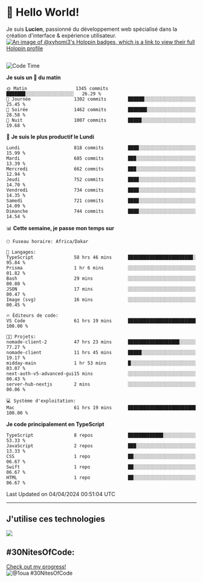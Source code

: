 # 👋 Hello World!

Je suis **Lucien**, passionné du développement web spécialisé dans la création d'interface & expérience utilisateur.
[![An image of @xyhomi3's Holopin badges, which is a link to view their full Holopin profile](https://holopin.me/xyhomi3)](https://holopin.io/@xyhomi3)

##

<!--START_SECTION:waka-->
![Code Time](http://img.shields.io/badge/Code%20Time-820%20hrs%2027%20mins-blue)

**Je suis un 🐤 du matin** 

```text
🌞 Matin                  1345 commits        ███████░░░░░░░░░░░░░░░░░░   26.29 % 
🌆 Journée                1302 commits        ██████░░░░░░░░░░░░░░░░░░░   25.45 % 
🌃 Soirée                 1462 commits        ███████░░░░░░░░░░░░░░░░░░   28.58 % 
🌙 Nuit                   1007 commits        █████░░░░░░░░░░░░░░░░░░░░   19.68 % 
```
📅 **Je suis le plus productif le Lundi** 

```text
Lundi                    818 commits         ████░░░░░░░░░░░░░░░░░░░░░   15.99 % 
Mardi                    685 commits         ███░░░░░░░░░░░░░░░░░░░░░░   13.39 % 
Mercredi                 662 commits         ███░░░░░░░░░░░░░░░░░░░░░░   12.94 % 
Jeudi                    752 commits         ████░░░░░░░░░░░░░░░░░░░░░   14.70 % 
Vendredi                 734 commits         ████░░░░░░░░░░░░░░░░░░░░░   14.35 % 
Samedi                   721 commits         ████░░░░░░░░░░░░░░░░░░░░░   14.09 % 
Dimanche                 744 commits         ████░░░░░░░░░░░░░░░░░░░░░   14.54 % 
```


📊 **Cette semaine, je passe mon temps sur** 

```text
🕑︎ Fuseau horaire: Africa/Dakar

💬 Langages: 
TypeScript               58 hrs 46 mins      ████████████████████████░   95.84 % 
Prisma                   1 hr 6 mins         ░░░░░░░░░░░░░░░░░░░░░░░░░   01.82 % 
Bash                     29 mins             ░░░░░░░░░░░░░░░░░░░░░░░░░   00.80 % 
JSON                     17 mins             ░░░░░░░░░░░░░░░░░░░░░░░░░   00.47 % 
Image (svg)              16 mins             ░░░░░░░░░░░░░░░░░░░░░░░░░   00.45 % 

🔥 Éditeurs de code: 
VS Code                  61 hrs 19 mins      █████████████████████████   100.00 % 

🐱‍💻 Projets: 
nomade-client-2          47 hrs 23 mins      ███████████████████░░░░░░   77.27 % 
nomade-client            11 hrs 45 mins      █████░░░░░░░░░░░░░░░░░░░░   19.17 % 
midday-main              1 hr 53 mins        █░░░░░░░░░░░░░░░░░░░░░░░░   03.07 % 
next-auth-v5-advanced-gui15 mins             ░░░░░░░░░░░░░░░░░░░░░░░░░   00.43 % 
server-hub-nextjs        2 mins              ░░░░░░░░░░░░░░░░░░░░░░░░░   00.06 % 

💻 Système d'exploitation: 
Mac                      61 hrs 19 mins      █████████████████████████   100.00 % 
```

**Je code principalement en TypeScript** 

```text
TypeScript               8 repos             █████████████░░░░░░░░░░░░   53.33 % 
JavaScript               2 repos             ███░░░░░░░░░░░░░░░░░░░░░░   13.33 % 
CSS                      1 repo              ██░░░░░░░░░░░░░░░░░░░░░░░   06.67 % 
Swift                    1 repo              ██░░░░░░░░░░░░░░░░░░░░░░░   06.67 % 
HTML                     1 repo              ██░░░░░░░░░░░░░░░░░░░░░░░   06.67 % 
```




 Last Updated on 04/04/2024 00:51:04 UTC
<!--END_SECTION:waka-->
---

## J'utilise ces technologies

<p align="left">
  <a href="https://skillicons.dev">
    <img src="https://skillicons.dev/icons?i=ts,js,md,scss,tailwind,react,redux,docker,express,astro,vite,nextjs,vercel,figma,ableton" />
  </a>
</p>

## #30NitesOfCode:
  [Check out my progress!](https://www.codedex.io/@1oua/30-nites-of-code)  
  ![@1oua #30NitesOfCode](https://www.codedex.io/api/petStatus?user=1oua)

